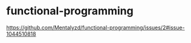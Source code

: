 # functional-programming

https://github.com/Mentalyzd/functional-programming/issues/2#issue-1044510818

